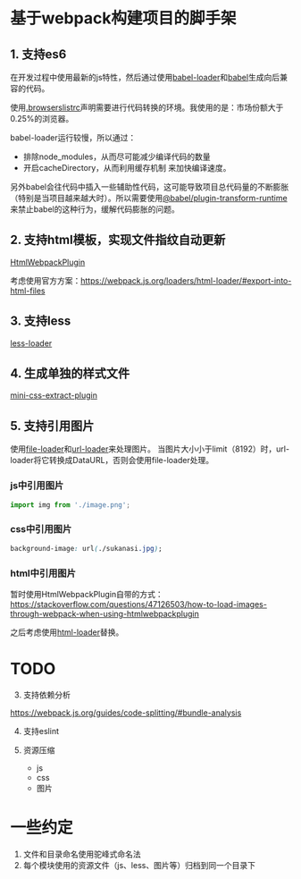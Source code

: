 # 基于webpack构建项目的脚手架

## 1. 支持es6

在开发过程中使用最新的js特性，然后通过使用[babel-loader](https://webpack.js.org/loaders/babel-loader/)和[babel](https://babeljs.io/docs/en/)生成向后兼容的代码。

使用[.browserslistrc](https://github.com/browserslist/browserslist)声明需要进行代码转换的环境。我使用的是：市场份额大于0.25%的浏览器。

babel-loader运行较慢，所以通过：
- 排除node_modules，从而尽可能减少编译代码的数量
- 开启cacheDirectory，从而利用缓存机制
来加快编译速度。

另外babel会往代码中插入一些辅助性代码，这可能导致项目总代码量的不断膨胀（特别是当项目越来越大时）。所以需要使用[@babel/plugin-transform-runtime](https://babeljs.io/docs/en/babel-plugin-transform-runtime/)来禁止babel的这种行为，缓解代码膨胀的问题。

## 2. 支持html模板，实现文件指纹自动更新

[HtmlWebpackPlugin](https://webpack.js.org/plugins/html-webpack-plugin/)

考虑使用官方方案：https://webpack.js.org/loaders/html-loader/#export-into-html-files

## 3. 支持less

[less-loader](https://webpack.js.org/loaders/less-loader/)

## 4. 生成单独的样式文件

[mini-css-extract-plugin](https://webpack.js.org/plugins/mini-css-extract-plugin/)

## 5. 支持引用图片

使用[file-loader](https://webpack.js.org/loaders/file-loader/)和[url-loader](https://webpack.js.org/loaders/url-loader/)来处理图片。
当图片大小小于limit（8192）时，url-loader将它转换成DataURL，否则会使用file-loader处理。

### js中引用图片

```javascript
import img from './image.png';
```

### css中引用图片

```css
background-image: url(./sukanasi.jpg);
```

### html中引用图片

暂时使用HtmlWebpackPlugin自带的方式：
https://stackoverflow.com/questions/47126503/how-to-load-images-through-webpack-when-using-htmlwebpackplugin

之后考虑使用[html-loader](https://webpack.js.org/loaders/html-loader/)替换。

# TODO

3. 支持依赖分析

https://webpack.js.org/guides/code-splitting/#bundle-analysis

4. 支持eslint

5. 资源压缩

    - js
    - css
    - 图片

# 一些约定

1. 文件和目录命名使用驼峰式命名法
2. 每个模块使用的资源文件（js、less、图片等）归档到同一个目录下
